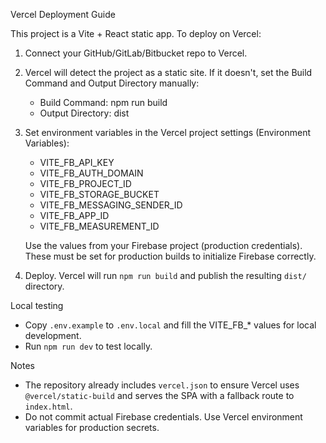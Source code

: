 Vercel Deployment Guide

This project is a Vite + React static app. To deploy on Vercel:

1. Connect your GitHub/GitLab/Bitbucket repo to Vercel.
2. Vercel will detect the project as a static site. If it doesn't, set the Build Command and Output Directory manually:

   - Build Command: npm run build
   - Output Directory: dist

3. Set environment variables in the Vercel project settings (Environment Variables):

   - VITE_FB_API_KEY
   - VITE_FB_AUTH_DOMAIN
   - VITE_FB_PROJECT_ID
   - VITE_FB_STORAGE_BUCKET
   - VITE_FB_MESSAGING_SENDER_ID
   - VITE_FB_APP_ID
   - VITE_FB_MEASUREMENT_ID

   Use the values from your Firebase project (production credentials). These must be set for production builds to initialize Firebase correctly.

4. Deploy. Vercel will run `npm run build` and publish the resulting `dist/` directory.

Local testing

- Copy `.env.example` to `.env.local` and fill the VITE_FB_* values for local development.
- Run `npm run dev` to test locally.

Notes

- The repository already includes `vercel.json` to ensure Vercel uses `@vercel/static-build` and serves the SPA with a fallback route to `index.html`.
- Do not commit actual Firebase credentials. Use Vercel environment variables for production secrets.
